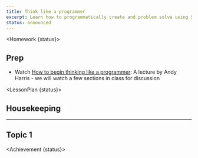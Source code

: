 ```yaml
---
title: Think like a programmer
excerpt: Learn how to programmatically create and problem solve using Scratch as a visual tool. This class introduces basic programming principles.
status: announced
---
```


<script>
	import Homework from "$lib/components/Homework.svelte";
	import LessonPlan from "$lib/components/LessonPlan.svelte";
	import Achievement from "$lib/components/Achievement.svelte";
</script>

<Homework {status}>

<h2>Prep</h2>

- Watch [How to begin thinking like a programmer](https://www.youtube.com/watch?v=azcrPFhaY9k): A lecture by Andy Harris - we will watch a few sections in class for discussion

</Homework>

<LessonPlan {status}>

## Housekeeping

---

## Topic 1

</LessonPlan>

<Achievement {status}>

</Achievement>
